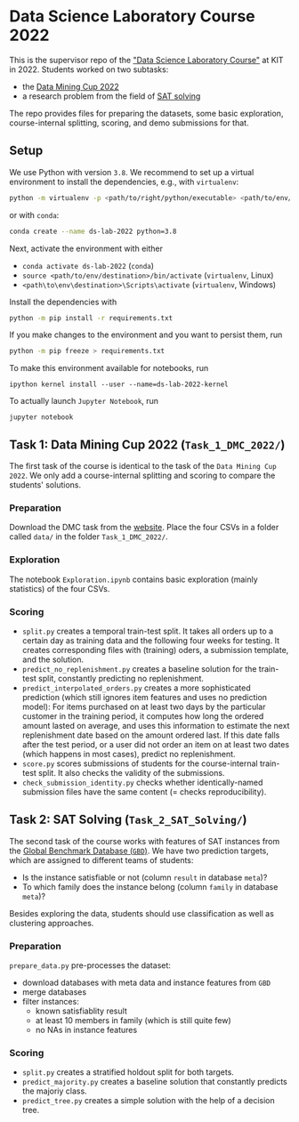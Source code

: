 # Data Science Laboratory Course 2022

This is the supervisor repo of the ["Data Science Laboratory Course"](https://dbis.ipd.kit.edu/english/3128.php) at KIT in 2022.
Students worked on two subtasks:

- the [Data Mining Cup 2022](https://www.data-mining-cup.com/dmc-2022/)
- a research problem from the field of [SAT solving](https://en.wikipedia.org/wiki/Boolean_satisfiability_problem)

The repo provides files for preparing the datasets, some basic exploration, course-internal splitting, scoring, and demo submissions for that.

## Setup

We use Python with version `3.8`.
We recommend to set up a virtual environment to install the dependencies, e.g., with `virtualenv`:

```bash
python -m virtualenv -p <path/to/right/python/executable> <path/to/env/destination>
```

or with `conda`:

```bash
conda create --name ds-lab-2022 python=3.8
```

Next, activate the environment with either

- `conda activate ds-lab-2022` (`conda`)
- `source <path/to/env/destination>/bin/activate` (`virtualenv`, Linux)
- `<path\to\env\destination>\Scripts\activate` (`virtualenv`, Windows)

Install the dependencies with

```bash
python -m pip install -r requirements.txt
```

If you make changes to the environment and you want to persist them, run

```bash
python -m pip freeze > requirements.txt
```

To make this environment available for notebooks, run

```
ipython kernel install --user --name=ds-lab-2022-kernel
```

To actually launch `Jupyter Notebook`, run

```
jupyter notebook
```

## Task 1: Data Mining Cup 2022 (`Task_1_DMC_2022/`)

The first task of the course is identical to the task of the `Data Mining Cup 2022`.
We only add a course-internal splitting and scoring to compare the students' solutions.

### Preparation

Download the DMC task from the [website](https://www.data-mining-cup.com/dmc-2022/).
Place the four CSVs in a folder called `data/` in the folder `Task_1_DMC_2022/`.

### Exploration

The notebook `Exploration.ipynb` contains basic exploration (mainly statistics) of the four CSVs.

### Scoring

- `split.py` creates a temporal train-test split.
  It takes all orders up to a certain day as training data and the following four weeks for testing.
  It creates corresponding files with (training) oders, a submission template, and the solution.
- `predict_no_replenishment.py` creates a baseline solution for the train-test split,
  constantly predicting no replenishment.
- `predict_interpolated_orders.py` creates a more sophisticated prediction
  (which still ignores item features and uses no prediction model):
  For items purchased on at least two days by the particular customer in the training period,
  it computes how long the ordered amount lasted on average, and uses this information to estimate
  the next replenishment date based on the amount ordered last.
  If this date falls after the test period, or a user did not order an item on at least two dates
  (which happens in most cases), predict no replenishment.
- `score.py` scores submissions of students for the course-internal train-test split.
  It also checks the validity of the submissions.
- `check_submission_identity.py` checks whether identically-named submission files have the same
  content (= checks reproducibility).

## Task 2: SAT Solving (`Task_2_SAT_Solving/`)

The second task of the course works with features of SAT instances
from the [Global Benchmark Database (`GBD`)](https://gbd.iti.kit.edu/).
We have two prediction targets, which are assigned to different teams of students:

- Is the instance satisfiable or not (column `result` in database `meta`)?
- To which family does the instance belong (column `family` in database `meta`)?

Besides exploring the data, students should use classification as well as clustering approaches.

### Preparation

`prepare_data.py` pre-processes the dataset:

- download databases with meta data and instance features from `GBD`
- merge databases
- filter instances:
  - known satisfiablity result
  - at least 10 members in family (which is still quite few)
  - no NAs in instance features

### Scoring

- `split.py` creates a stratified holdout split for both targets.
- `predict_majority.py` creates a baseline solution that constantly predicts the majoriy class.
- `predict_tree.py` creates a simple solution with the help of a decision tree.
